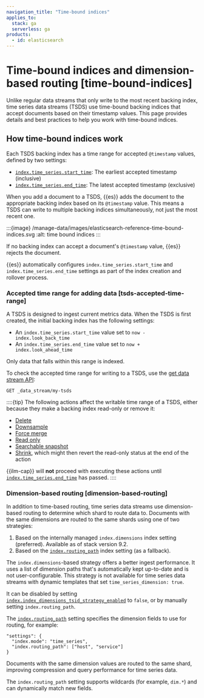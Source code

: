 ```yaml
---
navigation_title: "Time-bound indices"
applies_to:
  stack: ga
  serverless: ga
products:
  - id: elasticsearch
---
```


# Time-bound indices and dimension-based routing [time-bound-indices]

Unlike regular data streams that only write to the most recent backing index, time series data streams (TSDS) use time-bound backing indices that accept documents based on their timestamp values. This page provides details and best practices to help you work with time-bound indices.

## How time-bound indices work

Each TSDS backing index has a time range for accepted `@timestamp` values, defined by two settings: 

- [`index.time_series.start_time`](elasticsearch://reference/elasticsearch/index-settings/time-series.md#index-time-series-start-time): The earliest accepted timestamp (inclusive)
- [`index.time_series.end_time`](elasticsearch://reference/elasticsearch/index-settings/time-series.md#index-time-series-end-time): The latest accepted timestamp (exclusive)

When you add a document to a TSDS, {{es}} adds the document to the appropriate backing index based on its `@timestamp` value. This means a TSDS can write to multiple backing indices simultaneously, not just the most recent one.

:::{image} /manage-data/images/elasticsearch-reference-time-bound-indices.svg
:alt: time bound indices
:::

If no backing index can accept a document's `@timestamp` value, {{es}} rejects the document.

{{es}} automatically configures `index.time_series.start_time` and `index.time_series.end_time` settings as part of the index creation and rollover process.

### Accepted time range for adding data [tsds-accepted-time-range]

A TSDS is designed to ingest current metrics data. When the TSDS is first created, the initial backing index has the following settings:

- An `index.time_series.start_time` value set to `now - index.look_back_time`
- An `index.time_series.end_time` value set to `now + index.look_ahead_time`

Only data that falls within this range is indexed.

To check the accepted time range for writing to a TSDS, use the [get data stream API](https://www.elastic.co/docs/api/doc/elasticsearch/operation/operation-indices-get-data-stream):

```console
GET _data_stream/my-tsds
```

::::{tip}
The following actions affect the writable time range of a TSDS, either because they make a backing index read-only or remove it:
 - [Delete](elasticsearch://reference/elasticsearch/index-lifecycle-actions/ilm-delete.md) 
 - [Downsample](elasticsearch://reference/elasticsearch/index-lifecycle-actions/ilm-downsample.md) 
 - [Force merge](elasticsearch://reference/elasticsearch/index-lifecycle-actions/ilm-forcemerge.md) 
 - [Read only](elasticsearch://reference/elasticsearch/index-lifecycle-actions/ilm-readonly.md)
 - [Searchable snapshot](elasticsearch://reference/elasticsearch/index-lifecycle-actions/ilm-searchable-snapshot.md) 
 - [Shrink](elasticsearch://reference/elasticsearch/index-lifecycle-actions/ilm-shrink.md), which might then revert the read-only status at the end of the action
 
 {{ilm-cap}} will **not** proceed with executing these actions until [`index.time_series.end_time`](elasticsearch://reference/elasticsearch/index-settings/time-series.md#index-time-series-end-time) has passed.
::::


### Dimension-based routing [dimension-based-routing]

In addition to time-based routing, time series data streams use dimension-based routing to determine which shard to route data to. Documents with the same dimensions are routed to the same shards using one of two strategies:

1. Based on the internally managed `index.dimensions` index setting (preferred). Available as of stack version 9.2.
2. Based on the [`index.routing_path`](elasticsearch://reference/elasticsearch/index-settings/time-series.md#index-routing-path) index setting (as a fallback).

The `index.dimensions`-based strategy offers a better ingest performance.
It uses a list of dimension paths that's automatically kept up-to-date and is not user-configurable.
This strategy is not available for time series data streams with dynamic templates that set `time_series_dimension: true`.

It can be disabled by setting [`index.index_dimensions_tsid_strategy_enabled`](elasticsearch://reference/elasticsearch/index-settings/time-series.md#index-dimensions-tsid-strategy-enabled) to `false`,
or by manually setting `index.routing_path`.

The [`index.routing_path`](elasticsearch://reference/elasticsearch/index-settings/time-series.md#index-routing-path) setting specifies the dimension fields to use for routing, for example:

```console
"settings": {
  "index.mode": "time_series",
  "index.routing_path": ["host", "service"]
}
```

Documents with the same dimension values are routed to the same shard, improving compression and query performance for time series data.

The `index.routing_path` setting supports wildcards (for example, `dim.*`) and can dynamically match new fields.


